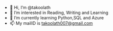 - 👋 Hi, I’m @takoolath
- 👀 I’m interested in Reading, Writing and Learning
- 🌱 I’m currently learning Python,SQL and Azure
- 📫 My mailID is takoolath007@gmail.com

<!---
takoolath/takoolath is a ✨ special ✨ repository because its `README.md` (this file) appears on your GitHub profile.
You can click the Preview link to take a look at your changes.
--->
